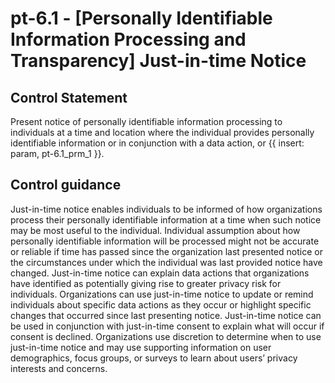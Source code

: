 # pt-6.1 - \[Personally Identifiable Information Processing and Transparency\] Just-in-time Notice

## Control Statement

Present notice of personally identifiable information processing to individuals at a time and location where the individual provides personally identifiable information or in conjunction with a data action, or {{ insert: param, pt-6.1_prm_1 }}.

## Control guidance

Just-in-time notice enables individuals to be informed of how organizations process their personally identifiable information at a time when such notice may be most useful to the individual. Individual assumption about how personally identifiable information will be processed might not be accurate or reliable if time has passed since the organization last presented notice or the circumstances under which the individual was last provided notice have changed. Just-in-time notice can explain data actions that organizations have identified as potentially giving rise to greater privacy risk for individuals. Organizations can use just-in-time notice to update or remind individuals about specific data actions as they occur or highlight specific changes that occurred since last presenting notice. Just-in-time notice can be used in conjunction with just-in-time consent to explain what will occur if consent is declined. Organizations use discretion to determine when to use just-in-time notice and may use supporting information on user demographics, focus groups, or surveys to learn about users’ privacy interests and concerns.
